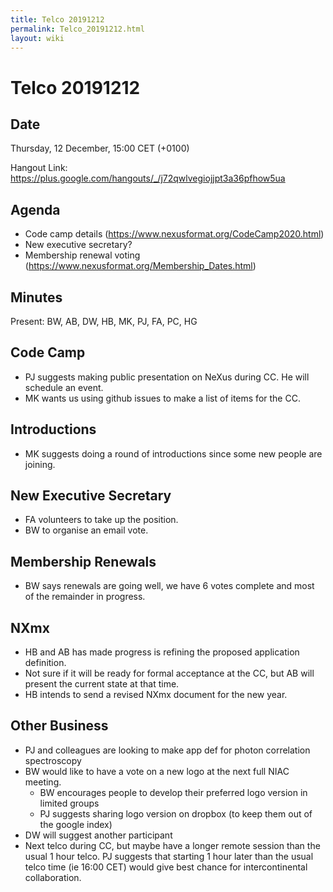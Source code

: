 ```yaml
---
title: Telco 20191212
permalink: Telco_20191212.html
layout: wiki
---
```

Telco 20191212
==============

Date
----

Thursday, 12 December, 15:00 CET (+0100)

<!-- end of autogeneration -->

Hangout Link:
<https://plus.google.com/hangouts/_/j72qwlvegiojjpt3a36pfhow5ua>

Agenda
------
   * Code camp details (<https://www.nexusformat.org/CodeCamp2020.html>)
   * New executive secretary?
   * Membership renewal voting (<https://www.nexusformat.org/Membership_Dates.html>)

Minutes
-----
Present: BW, AB, DW, HB, MK, PJ, FA, PC, HG

Code Camp
------
   * PJ suggests making public presentation on NeXus during CC. He will schedule an event.
   * MK wants us using github issues to make a list of items for the CC.
   
Introductions
------
   * MK suggests doing a round of introductions since some new people are joining.
   
New Executive Secretary
------
   * FA volunteers to take up the position.
   * BW to organise an email vote.

Membership Renewals
------
   * BW says renewals are going well, we have 6 votes complete and most of the remainder in progress.

NXmx
----
   * HB and AB has made progress is refining the proposed application definition.
   * Not sure if it will be ready for formal acceptance at the CC, but AB will present the current state at that time.
   * HB intends to send a revised NXmx document for the new year.
   
   
Other Business
----
   * PJ and colleagues are looking to make app def for photon correlation spectroscopy
   * BW would like to have a vote on a new logo at the next full NIAC meeting.
      * BW encourages people to develop their preferred logo version in limited groups
      * PJ suggests sharing logo version on dropbox (to keep them out of the google index)
   * DW will suggest another participant
   * Next telco during CC, but maybe have a longer remote session than the usual 1 hour telco. PJ suggests that starting 1 hour later than the usual telco time (ie 16:00 CET) would give best chance for intercontinental collaboration.
